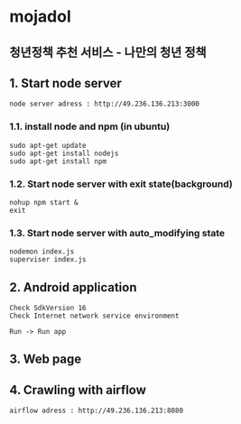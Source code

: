 # mojadol
청년정책 추천 서비스 - 나만의 청년 정책
-------------------------------------
## 1. Start node server
    node server adress : http://49.236.136.213:3000
### 1.1. install node and npm     (in ubuntu)
    sudo apt-get update 
    sudo apt-get install nodejs
    sudo apt-get install npm    
### 1.2. Start node server with exit state(background)    
    nohup npm start &
    exit
### 1.3. Start node server with auto_modifying state
    nodemon index.js
    superviser index.js
    
## 2. Android application
    Check SdkVersion 16
    Check Internet network service environment
    
    Run -> Run app

## 3. Web page


## 4. Crawling with airflow

    airflow adress : http://49.236.136.213:8080
    
